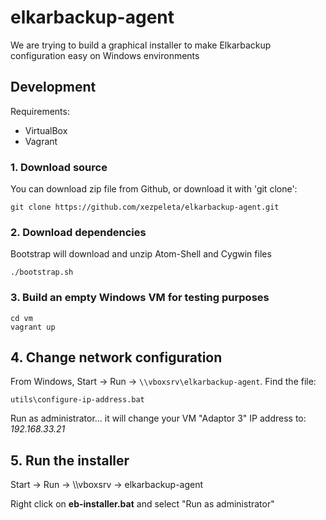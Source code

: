 
# elkarbackup-agent

We are trying to build a graphical installer to make Elkarbackup configuration easy on Windows environments

## Development

Requirements:
  - VirtualBox
  - Vagrant

### 1. Download source
You can download zip file from Github, or download it with 'git clone':
```
git clone https://github.com/xezpeleta/elkarbackup-agent.git
```

### 2. Download dependencies
Bootstrap will download and unzip Atom-Shell and Cygwin files
```
./bootstrap.sh
```

### 3. Build an empty Windows VM for testing purposes
```
cd vm
vagrant up
```

## 4. Change network configuration

From Windows, Start -> Run -> `\\vboxsrv\elkarbackup-agent`. Find the file:
```
utils\configure-ip-address.bat
```
Run as administrator... it will change your VM "Adaptor 3" IP address to: *192.168.33.21*


## 5. Run the installer

Start -> Run -> \\\\vboxsrv -> elkarbackup-agent

Right click on **eb-installer.bat** and select "Run as administrator"
